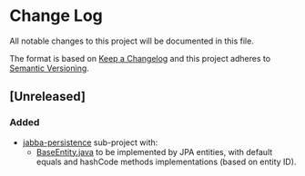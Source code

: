 Change Log
=================================================
All notable changes to this project will be documented in this file.

The format is based on [Keep a Changelog](http://keepachangelog.com/)
and this project adheres to [Semantic Versioning](http://semver.org/).

[Unreleased]
-------------------------------------------------
### Added
- [jabba-persistence](jabba-persistence/) sub-project with:
    - [BaseEntity.java](jabba-persistence/src/main/java/com/jeanchampemont/jabba/persistence/BaseEntity.java) to be 
    implemented by JPA entities, with default equals and hashCode methods implementations (based on entity ID).

